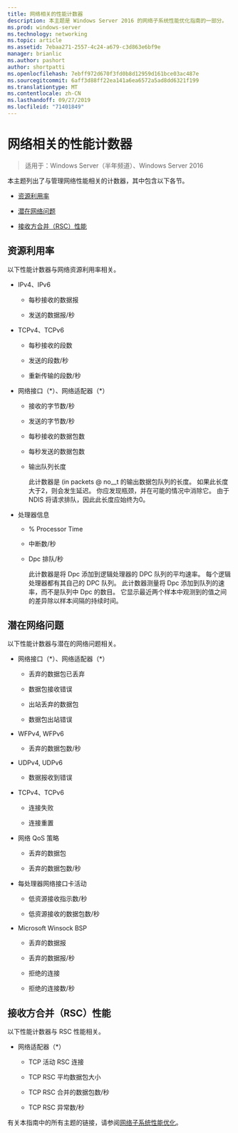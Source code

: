 ```yaml
---
title: 网络相关的性能计数器
description: 本主题是 Windows Server 2016 的网络子系统性能优化指南的一部分。
ms.prod: windows-server
ms.technology: networking
ms.topic: article
ms.assetid: 7ebaa271-2557-4c24-a679-c3d863e6bf9e
manager: brianlic
ms.author: pashort
author: shortpatti
ms.openlocfilehash: 7ebff972d670f3fd0b8d12959d161bce03ac487e
ms.sourcegitcommit: 6aff3d88ff22ea141a6ea6572a5ad8dd6321f199
ms.translationtype: MT
ms.contentlocale: zh-CN
ms.lasthandoff: 09/27/2019
ms.locfileid: "71401849"
---
```

# <a name="network-related-performance-counters"></a>网络相关的性能计数器

>适用于：Windows Server（半年频道）、Windows Server 2016

本主题列出了与管理网络性能相关的计数器，其中包含以下各节。  
  
-   [资源利用率](#bkmk_ru)  
  
-   [潜在网络问题](#bkmk_np)  
  
-   [接收方合并（RSC）性能](#bkmk_rsc)  
  
##  <a name="bkmk_ru"></a>资源利用率  

以下性能计数器与网络资源利用率相关。  
  
- IPv4、IPv6  
  
  -   每秒接收的数据报  
  
  -   发送的数据报/秒  
  
- TCPv4、TCPv6  
  
  -   每秒接收的段数  
  
  -   发送的段数/秒  
  
  -   重新传输的段数/秒  
  
- 网络接口（*）、网络适配器（\*）  
  
  - 接收的字节数/秒  
  
  - 发送的字节数/秒  
  
  - 每秒接收的数据包数  
  
  - 每秒发送的数据包数  
  
  - 输出队列长度  
  
    此计数器是 \(in packets @ no__t 的输出数据包队列的长度。 如果此长度大于2，则会发生延迟。 你应发现瓶颈，并在可能的情况中消除它。 由于 NDIS 将请求排队，因此此长度应始终为0。  
  
- 处理器信息  
  
  - % Processor Time  
  
  - 中断数/秒  
  
  - Dpc 排队/秒  
  
    此计数器是将 Dpc 添加到逻辑处理器的 DPC 队列的平均速率。 每个逻辑处理器都有其自己的 DPC 队列。 此计数器测量将 Dpc 添加到队列的速率，而不是队列中 Dpc 的数目。 它显示最近两个样本中观测到的值之间的差异除以样本间隔的持续时间。  
  
##  <a name="bkmk_np"></a>潜在网络问题  

以下性能计数器与潜在的网络问题相关。  
  
-   网络接口（*）、网络适配器（\*）  
  
    -   丢弃的数据包已丢弃  
  
    -   数据包接收错误  
  
    -   出站丢弃的数据包  
  
    -   数据包出站错误  
  
-   WFPv4, WFPv6  
  
    -   丢弃的数据包数/秒

-   UDPv4, UDPv6

    -   数据报收到错误  
  
-   TCPv4、TCPv6  
  
    -   连接失败  
  
    -   连接重置  
  
-   网络 QoS 策略  
  
    -   丢弃的数据包  
  
    -   丢弃的数据包数/秒  
  
-   每处理器网络接口卡活动  
  
    -   低资源接收指示数/秒  
  
    -   低资源接收的数据包数/秒  
  
-   Microsoft Winsock BSP  
  
    -   丢弃的数据报  
  
    -   丢弃的数据报/秒  
  
    -   拒绝的连接  
  
    -   拒绝的连接数/秒  
  
##  <a name="bkmk_rsc"></a>接收方合并（RSC）性能  

以下性能计数器与 RSC 性能相关。  
  
-   网络适配器（*）  
  
    -   TCP 活动 RSC 连接  
  
    -   TCP RSC 平均数据包大小  
  
    -   TCP RSC 合并的数据包数/秒  
  
    -   TCP RSC 异常数/秒

有关本指南中的所有主题的链接，请参阅[网络子系统性能优化](net-sub-performance-top.md)。